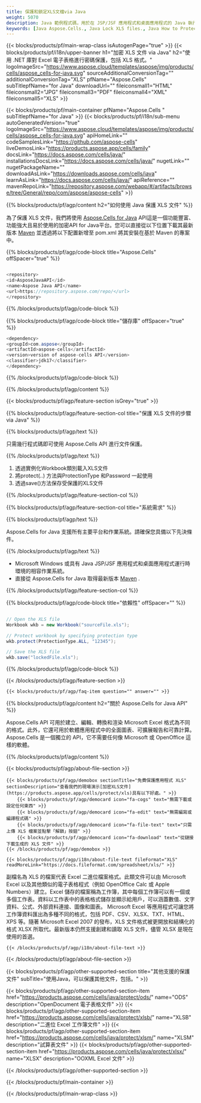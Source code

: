 ```yaml
---
title: 保護和鎖定XLS文檔via Java
weight: 5070
description: Java 範例程式碼，用於在 JSP/JSF 應用程式和桌面應用程式的 Java 執行時間環境上使用密碼鎖定 XLS 檔案。
keywords: [Java Aspose.Cells., Java Lock XLS files., Java How to Protect and lock XLS document., Java Protect XLS files., Encrypt XLS Files using Java]
---
```

{{< blocks/products/pf/main-wrap-class isAutogenPage="true" >}}
{{< blocks/products/pf/i18n/upper-banner h1="加密 XLS 文件 via Java" h2="使用 .NET 庫對 Excel 電子表格進行密碼保護，包括 XLS 格式。" logoImageSrc="https://www.aspose.cloud/templates/aspose/img/products/cells/aspose_cells-for-java.svg" sourceAdditionalConversionTag="" additionalConversionTag="XLS" pfName="Aspose.Cells" subTitlepfName="for Java" downloadUrl="" fileiconsmall1="HTML" fileiconsmall2="JPG" fileiconsmall3="PDF" fileiconsmall4="XML" fileiconsmall5="XLS" >}}

{{< blocks/products/pf/main-container pfName="Aspose.Cells " subTitlepfName="for Java" >}}
{{< blocks/products/pf/i18n/sub-menu autoGeneratedVersion="true" logoImageSrc="https://www.aspose.cloud/templates/aspose/img/products/cells/aspose_cells-for-java.svg" apiHomeLink="" codeSamplesLink="https://github.com/aspose-cells" liveDemosLink="https://products.aspose.app/cells/family" docsLink="https://docs.aspose.com/cells/java/" installationsDocsLink="https://docs.aspose.com/cells/java/" nugetLink="" nugetPackageName="" downloadAsLink="https://downloads.aspose.com/cells/java" learnAsLink="https://docs.aspose.com/cells/java/" apiReference="" mavenRepoLink="https://repository.aspose.com/webapp/#/artifacts/browse/tree/General/repo/com/aspose/aspose-cells" >}}

{{% blocks/products/pf/agp/content h2="如何使用 Java 保護 XLS 文件" %}}

為了保護 XLS 文件，我們將使用
 [Aspose.Cells for Java](https://products.aspose.com/cells/java) 
 API這是一個功能豐富、功能強大且易於使用的加密API for Java平台。您可以直接從以下位置下載其最新版本
 [Maven](https://repository.aspose.com/webapp/#/artifacts/browse/tree/General/repo/com/aspose/aspose-cells) 
並透過將以下配置新增至 pom.xml 將其安裝在基於 Maven 的專案中。

{{% blocks/products/pf/agp/code-block title="Aspose.Cells" offSpacer="true" %}}

```cs

<repository>
<id>AsposeJavaAPI</id>
<name>Aspose Java API</name>
<url>https://repository.aspose.com/repo/</url>
</repository>

```

{{% /blocks/products/pf/agp/code-block %}}

{{% blocks/products/pf/agp/code-block title="儲存庫" offSpacer="true" %}}

```cs
<dependency>
<groupId>com.aspose</groupId>
<artifactId>aspose-cells</artifactId>
<version>version of aspose-cells API</version>
<classifier>jdk17</classifier>
</dependency>

```

{{% /blocks/products/pf/agp/code-block %}}

{{% /blocks/products/pf/agp/content %}}

{{< blocks/products/pf/agp/feature-section isGrey="true" >}}

{{% blocks/products/pf/agp/feature-section-col title="保護 XLS 文件的步驟 via Java" %}}

{{% blocks/products/pf/agp/text %}}

只需幾行程式碼即可使用 Aspose.Cells API 進行文件保護。

{{% /blocks/products/pf/agp/text %}}

1. 透過實例化Workbook類別載入XLS文件
1. 將protect(..) 方法與ProtectionType 和Password 一起使用
1. 透過save()方法保存受保護的XLS文件

{{% /blocks/products/pf/agp/feature-section-col %}}

{{% blocks/products/pf/agp/feature-section-col title="系統需求" %}}

{{% blocks/products/pf/agp/text %}}

Aspose.Cells for Java 支援所有主要平台和作業系統。請確保您具備以下先決條件。

{{% /blocks/products/pf/agp/text %}}

-  Microsoft Windows 或具有 Java JSP/JSF 應用程式和桌面應用程式運行時環境的相容作業系統。
- 直接從 Aspose.Cells for Java 取得最新版本
 [Maven](https://repository.aspose.com/webapp/#/artifacts/browse/tree/General/repo/com/aspose/aspose-cells)  .

{{% /blocks/products/pf/agp/feature-section-col %}}

{{% blocks/products/pf/agp/code-block title="依賴性" offSpacer="" %}}

```cs

// Open the XLS file
Workbook wkb = new Workbook("sourceFile.xls");

// Protect workbook by specifying protection type
wkb.protect(ProtectionType.ALL, "12345");

// Save the XLS file
wkb.save("lockedFile.xls");

```

{{% /blocks/products/pf/agp/code-block %}}

{{< /blocks/products/pf/agp/feature-section >}}

    {{< blocks/products/pf/agp/faq-item question="" answer="" >}}
 

<!-- aboutfile Starts -->

{{% blocks/products/pf/agp/content h2="關於 Aspose.Cells for Java API" %}}

 Aspose.Cells API 可用於建立、編輯、轉換和渲染 Microsoft Excel 格式為不同的格式。此外，它還可用於軟體應用程式中的全面圖表、可擴展報告和可靠計算。 Aspose.Cells 是一個獨立的 API，它不需要任何像 Microsoft 或 OpenOffice 這樣的軟體。



{{% /blocks/products/pf/agp/content %}}

{{< blocks/products/pf/agp/about-file-section >}}

    {{< blocks/products/pf/agp/demobox sectionTitle="免費保護應用程式 XLS" sectionDescription="查看我們的現場演示[加密XLS文件](https://products.aspose.app/cells/protect/xls)具有以下好處。" >}}
        {{< blocks/products/pf/agp/democard icon="fa-cogs" text="無需下載或設定任何東西" >}}
        {{< blocks/products/pf/agp/democard icon="fa-edit" text="無需編寫或編譯程式碼" >}}
        {{< blocks/products/pf/agp/democard icon="fa-file-text" text="只需上傳 XLS 檔案並點擊「解鎖」按鈕" >}}
        {{< blocks/products/pf/agp/democard icon="fa-download" text="從鏈接下載生成的 XLS 文件" >}}
    {{< /blocks/products/pf/agp/demobox >}}

    {{< blocks/products/pf/agp/i18n/about-file-text fileFormat="XLS" readMoreLink="https://docs.fileformat.com/spreadsheet/xls/" >}}
副檔名為 XLS 的檔案代表 Excel 二進位檔案格式。此類文件可以由 Microsoft Excel 以及其他類似的電子表格程式（例如 OpenOffice Calc 或 Apple Numbers）建立。Excel 儲存的檔案稱為工作簿，其中每個工作簿可以有一個或多個工作表。資料以工作表中的表格格式儲存並顯示給用戶，可以涵蓋數值、文字資料、公式、外部資料連接、圖像和圖表。 Microsoft Excel 等應用程式可讓您將工作簿資料匯出為多種不同的格式，包括 PDF、CSV、XLSX、TXT、HTML、XPS 等。隨著 Microsoft Excel 2007 的發布，XLS 文件格式被更開放和結構化的格式 XLSX 所取代。最新版本仍然支援創建和讀取 XLS 文件，儘管 XLSX 是現在使用的首選。

    {{< /blocks/products/pf/agp/i18n/about-file-text >}}

{{< /blocks/products/pf/agp/about-file-section >}}

<!-- aboutfile Ends -->

{{< blocks/products/pf/agp/other-supported-section title="其他支援的保護文件" subTitle="使用Java，可以保護其他文件，包括。" >}}

{{< blocks/products/pf/agp/other-supported-section-item href="https://products.aspose.com/cells/java/protect/ods/" name="ODS" description="OpenDocument 電子表格文件" >}}
{{< blocks/products/pf/agp/other-supported-section-item href="https://products.aspose.com/cells/java/protect/xlsb/" name="XLSB" description="二進位 Excel 工作簿文件" >}}
{{< blocks/products/pf/agp/other-supported-section-item href="https://products.aspose.com/cells/java/protect/xlsm/" name="XLSM" description="試算表文件" >}}
{{< blocks/products/pf/agp/other-supported-section-item href="https://products.aspose.com/cells/java/protect/xlsx/" name="XLSX" description="OOXML Excel 文件" >}}

{{< /blocks/products/pf/agp/other-supported-section >}}

{{< /blocks/products/pf/main-container >}}
    
{{< /blocks/products/pf/main-wrap-class >}}
